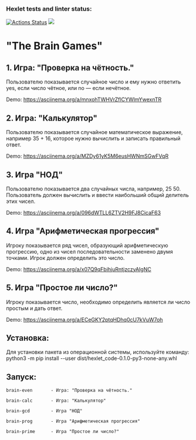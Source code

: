 ### Hexlet tests and linter status:
[![Actions Status](https://github.com/mikerockin/python-project-lvl1/workflows/hexlet-check/badge.svg)](https://github.com/mikerockin/python-project-lvl1/actions)
<a href="https://codeclimate.com/github/mikerockin/python-project-lvl1/maintainability"><img src="https://api.codeclimate.com/v1/badges/400b3120991f564ffe77/maintainability" /></a>
#  "The Brain Games" #

## 1.  Игра: "Проверка на чётность." ##
Пользователю показывается случайное число и ему нужно ответить yes, если число чётное, или no — если нечётное.

Demo: https://asciinema.org/a/mnxohTWHVrZflCYWlmYwexnTR
 
## 2.  Игра: "Калькулятор" ##
Пользователю показывается случайное математическое выражение, например 35 + 16, которое нужно вычислить и записать правильный ответ.

Demo: https://asciinema.org/a/MZDy61yK5M6eusHWNmSGwFVqR

## 3.  Игра "НОД" ##
Пользователю показывается два случайных числа, например, 25 50. Пользователь должен вычислить и ввести наибольший общий делитель этих чисел.

Demo: https://asciinema.org/a/096dWTLL6ZTV2H9FJ8CicaF63

## 4.  Игра "Арифметическая прогрессия" ##
Игроку показывается ряд чисел, образующий арифметическую прогрессию, одно из чисел последовательности заменено двумя точками. Игрок должен определить это число.

Demo: https://asciinema.org/a/x07Q9qFbihjuRntjzczyAIgNC

## 5.  Игра "Простое ли число?" ##
Игроку показывается число, необходимо определить является ли число простым и дать ответ.

 Demo: https://asciinema.org/a/ECeGKY2ptqHDhq0cU7kVuW7oh

## Установка: ##
Для установки пакета из операционной системы, используйте команду: 
python3 -m pip install --user dist/hexlet_code-0.1.0-py3-none-any.whl

## Запуск: ##
    
    brain-even       - Игра: "Проверка на чётность." 

    brain-calc       - Игра: "Калькулятор"

    brain-gcd        - Игра "НОД"

    brain-prog       - Игра "Арифметическая прогрессия"

    brain-prime      - Игра "Простое ли число?"




